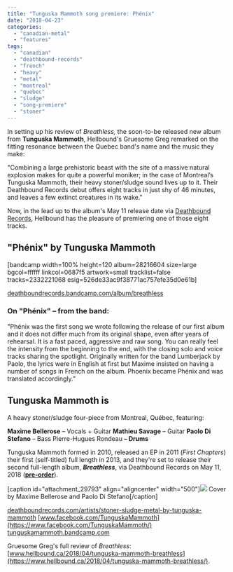 ```yaml
---
title: "Tunguska Mammoth song premiere: Phénix"
date: "2018-04-23"
categories: 
  - "canadian-metal"
  - "features"
tags: 
  - "canadian"
  - "deathbound-records"
  - "french"
  - "heavy"
  - "metal"
  - "montreal"
  - "quebec"
  - "sludge"
  - "song-premiere"
  - "stoner"
---
```


In setting up his review of _Breathless,_ the soon-to-be released new album from **Tunguska Mammoth**, Hellbound's Gruesome Greg remarked on the fitting resonance between the Quebec band's name and the music they make:

"Combining a large prehistoric beast with the site of a massive natural explosion makes for quite a powerful moniker; in the case of Montreal’s Tunguska Mammoth, their heavy stoner/sludge sound lives up to it. Their Deathbound Records debut offers eight tracks in just shy of 46 minutes, and leaves a few extinct creatures in its wake."

Now, in the lead up to the album's May 11 release date via [Deathbound Records](https://deathboundrecords.com), Hellbound has the pleasure of premiering one of those eight tracks.

## "Phénix" by Tunguska Mammoth

\[bandcamp width=100% height=120 album=28216604 size=large bgcol=ffffff linkcol=0687f5 artwork=small tracklist=false tracks=2332221068 esig=526de33ac9f38771ac757efe35d0e61b\]

[deathboundrecords.bandcamp.com/album/breathless](http://deathboundrecords.bandcamp.com/album/breathless)

### On "Phénix" – from the band:

"Phénix was the first song we wrote following the release of our first album and it does not differ much from its original shape, even after years of rehearsal. It is a fast paced, aggressive and raw song. You can really feel the intensity from the beginning to the end, with the closing solo and voice tracks sharing the spotlight. Originally written for the band Lumberjack by Paolo, the lyrics were in English at first but Maxime insisted on having a number of songs in French on the album. Phoenix became Phénix and was translated accordingly.”

## Tunguska Mammoth is

A heavy stoner/sludge four-piece from Montreal, Québec, featuring:

**Maxime Bellerose** – Vocals + Guitar **Mathieu Savage** – Guitar **Paolo Di Stefano** – Bass Pierre-Hugues Rondeau **– Drums**

Tunguska Mammoth formed in 2010, released an EP in 2011 (_First Chapters_) their first (self-titled) full length in 2013, and they're set to release their second full-length album, **_Breathless_**, via Deathbound Records on May 11, 2018 (**[pre-order](http://deathboundrecords.bandcamp.com/album/breathless)**).

\[caption id="attachment\_29793" align="aligncenter" width="500"\]![](https://www.hellbound.ca/wp-content/uploads/2018/04/Tunguska-Mammoth-–-Breathless.jpg) Cover by Maxime Bellerose and Paolo Di Stefano\[/caption\]

[deathboundrecords.com/artists/stoner-sludge-metal-by-tunguska-mammoth](https://deathboundrecords.com/artists/stoner-sludge-metal-by-tunguska-mammoth/) [www.facebook.com/TunguskaMammoth](https://www.facebook.com/TunguskaMammoth/) [tunguskamammoth.bandcamp.com](https://tunguskamammoth.bandcamp.com/)

Gruesome Greg's full review of _Breathless_: [www.hellbound.ca/2018/04/tunguska-mammoth-breathless](https://www.hellbound.ca/2018/04/tunguska-mammoth-breathless/).
